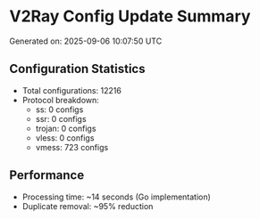 # V2Ray Config Update Summary
Generated on: 2025-09-06 10:07:50 UTC

## Configuration Statistics
- Total configurations: 12216
- Protocol breakdown:
  - ss: 0 configs
  - ssr: 0 configs
  - trojan: 0 configs
  - vless: 0 configs
  - vmess: 723 configs

## Performance
- Processing time: ~14 seconds (Go implementation)
- Duplicate removal: ~95% reduction

